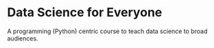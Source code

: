 # Data Science for Everyone

A programming (Python) centric course to teach data science to broad audiences.